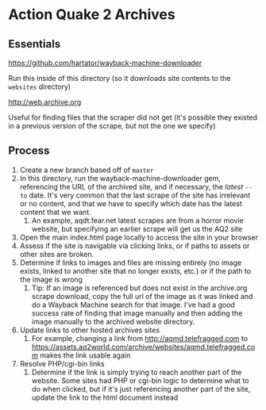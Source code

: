 # Action Quake 2 Archives

## Essentials

https://github.com/hartator/wayback-machine-downloader

Run this inside of this directory (so it downloads site contents to the `websites` directory)

http://web.archive.org

Useful for finding files that the scraper did not get (it's possible they existed in a previous version of the scrape, but not the one we specify)

## Process

1. Create a new branch based off of `master`
2. In this directory, run the wayback-machine-downloader gem, referencing the URL of the archived site, and if necessary, the _latest_ `--to` date.  It's very common that the last scrape of the site has irrelevant or no content, and that we have to specify which date has the latest content that we want.
    1. An example, aqdt.fear.net latest scrapes are from a horror movie website, but specifying an earlier scrape will get us the AQ2 site
3. Open the main index.html page locally to access the site in your browser
4. Assess if the site is navigable via clicking links, or if paths to assets or other sites are broken.
5. Determine if links to images and files are missing entirely (no image exists, linked to another site that no longer exists, etc.) or if the path to the image is wrong
    1. Tip: If an image is referenced but does not exist in the archive.org scrape download, copy the full url of the image as it was linked and do a Wayback Machine search for that image.  I've had a good success rate of finding that image manually and then adding the image manually to the archived website directory.
6. Update links to other hosted archives sites
    1. For example, changing a link from http://aqmd.telefragged.com to https://assets.aq2world.com/archive/websites/aqmd.telefragged.com makes the link usable again
7. Resolve PHP/cgi-bin links
    1. Determine if the link is simply trying to reach another part of the website.  Some sites had PHP or cgi-bin logic to determine what to do when clicked, but if it's just referencing another part of the site, update the link to the html document instead